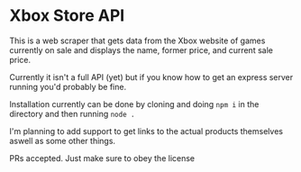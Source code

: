 # Xbox Store API

This is a web scraper that gets data from the Xbox website of games currently on sale and displays the name, former price, and current sale price.

Currently it isn't a full API (yet) but if you know how to get an express server running you'd probably be fine.

Installation currently can be done by cloning and doing `npm i` in the directory and then running `node .`

I'm planning to add support to get links to the actual products themselves aswell as some other things. 

PRs accepted. Just make sure to obey the license
